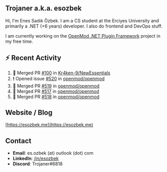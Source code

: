 ##  Trojaner a.k.a. esozbek
Hi, I'm Enes Sadık Özbek. I am a CS student at the Erciyes University and primarily a .NET (+6 years) developer. I also do frontend and DevOps stuff.

I am currently working on the [OpenMod .NET Plugin Framework](https://github.com/openmod/openmod) project in my free time. 

## :zap: Recent Activity

<!--START_SECTION:activity-->
1. 🎉 Merged PR [#100](https://github.com/Kr4ken-9/NewEssentials/pull/100) in [Kr4ken-9/NewEssentials](https://github.com/Kr4ken-9/NewEssentials)
2. ❗️ Opened issue [#520](https://github.com/openmod/openmod/issues/520) in [openmod/openmod](https://github.com/openmod/openmod)
3. 🎉 Merged PR [#519](https://github.com/openmod/openmod/pull/519) in [openmod/openmod](https://github.com/openmod/openmod)
4. 🎉 Merged PR [#517](https://github.com/openmod/openmod/pull/517) in [openmod/openmod](https://github.com/openmod/openmod)
5. 🎉 Merged PR [#518](https://github.com/openmod/openmod/pull/518) in [openmod/openmod](https://github.com/openmod/openmod)
<!--END_SECTION:activity-->

## Website / Blog
[https://esozbek.me](https://esozbek.me)

## Contact
- **Email**: es.ozbek (at) outlook (dot) com
- **LinkedIn**: [/in/esozbek](https://linkedin.com/in/esozbek)
- **Discord**: Trojaner#6818
